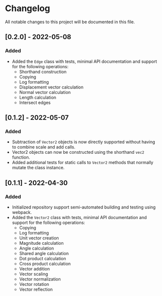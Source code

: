 # Changelog

All notable changes to this project will be documented in this file.

## [0.2.0] - 2022-05-08

### Added

- Added the `Edge` class with tests, minimal API documentation and support for the following operations:
  - Shorthand construction
  - Copying
  - Log formatting
  - Displacement vector calculation
  - Normal vector calculation
  - Length calculation
  - Intersect edges

## [0.1.2] - 2022-05-07

### Added

- Subtraction of `Vector2` objects is now directly supported without having to combine scale and add calls.
- Vector2 objects can now be constructed using the shorthand `vec2` function.
- Added additional tests for static calls to `Vector2` methods that normally mutate the class instance.

## [0.1.1] - 2022-04-30

### Added

- Initialized repository support semi-automated building and testing using webpack.
- Added the `Vector2` class with tests, minimal API documentation and support for the following operations:
  - Copying
  - Log formatting
  - Unit vector creation
  - Magnitude calculation
  - Angle calculation
  - Shared angle calculation
  - Dot product calculation
  - Cross product calculation
  - Vector addition
  - Vector scaling
  - Vector normalization
  - Vector rotation
  - Vector reflection